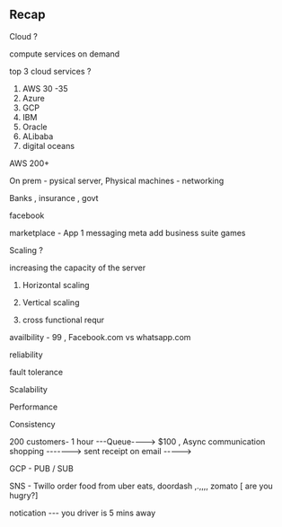 ## Recap 

Cloud ? 

compute services on demand

top 3 cloud services ? 

1. AWS   30 -35 
2. Azure 
3. GCP 
4. IBM
5. Oracle
6. ALibaba
7. digital oceans 


AWS 200+ 

On prem - pysical server,    Physical machines - networking 

Banks , insurance , govt


facebook 

marketplace - App 1
messaging 
meta add 
business suite 
games 


Scaling ? 


increasing the capacity of the server
1. Horizontal scaling 
2. Vertical scaling 


1. cross functional requr


availbility - 99 ,        Facebook.com          vs whatsapp.com

reliability 

fault tolerance 

Scalability 

Performance 

Consistency 


  200 customers- 1 hour   ---Queue---->         $100  , Async communication 
shopping -------> sent receipt on email -----> 


GCP - PUB / SUB 


SNS                     - Twillo 
order food from uber eats, doordash ,.,,,, zomato [ are you hugry?]

notication --- you driver is 5 mins away 

































